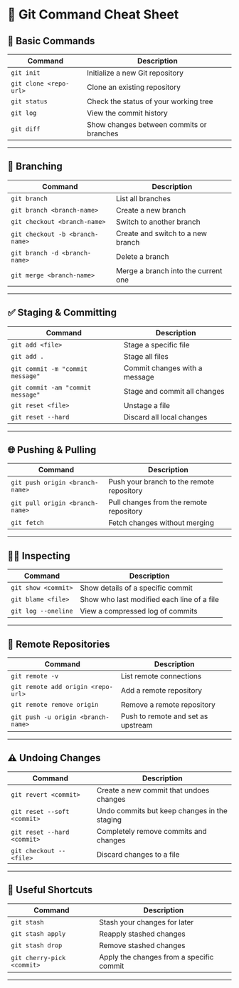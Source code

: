 # 📝 Git Command Cheat Sheet

## 🌟 Basic Commands
| Command                          | Description                              |
|----------------------------------|-----------------------------------------|
| `git init`                       | Initialize a new Git repository          |
| `git clone <repo-url>`           | Clone an existing repository             |
| `git status`                     | Check the status of your working tree    |
| `git log`                        | View the commit history                  |
| `git diff`                       | Show changes between commits or branches |

---

## 🔄 Branching
| Command                                    | Description                              |
|--------------------------------------------|-----------------------------------------|
| `git branch`                               | List all branches                        |
| `git branch <branch-name>`                 | Create a new branch                      |
| `git checkout <branch-name>`               | Switch to another branch                 |
| `git checkout -b <branch-name>`            | Create and switch to a new branch        |
| `git branch -d <branch-name>`              | Delete a branch                          |
| `git merge <branch-name>`                  | Merge a branch into the current one      |

---

## ✅ Staging & Committing
| Command                          | Description                              |
|----------------------------------|-----------------------------------------|
| `git add <file>`                 | Stage a specific file                    |
| `git add .`                      | Stage all files                          |
| `git commit -m "commit message"` | Commit changes with a message            |
| `git commit -am "commit message"`| Stage and commit all changes             |
| `git reset <file>`               | Unstage a file                           |
| `git reset --hard`               | Discard all local changes                |

---

## 🌐 Pushing & Pulling
| Command                          | Description                              |
|----------------------------------|-----------------------------------------|
| `git push origin <branch-name>`  | Push your branch to the remote repository |
| `git pull origin <branch-name>`  | Pull changes from the remote repository   |
| `git fetch`                      | Fetch changes without merging            |

---

## 🕵️‍♂️ Inspecting
| Command                          | Description                              |
|----------------------------------|-----------------------------------------|
| `git show <commit>`              | Show details of a specific commit        |
| `git blame <file>`               | Show who last modified each line of a file |
| `git log --oneline`              | View a compressed log of commits         |

---

## 🚀 Remote Repositories
| Command                                        | Description                              |
|------------------------------------------------|-----------------------------------------|
| `git remote -v`                                | List remote connections                  |
| `git remote add origin <repo-url>`             | Add a remote repository                  |
| `git remote remove origin`                     | Remove a remote repository               |
| `git push -u origin <branch-name>`             | Push to remote and set as upstream       |

---

## ⚠️ Undoing Changes
| Command                                          | Description                              |
|--------------------------------------------------|-----------------------------------------|
| `git revert <commit>`                            | Create a new commit that undoes changes  |
| `git reset --soft <commit>`                      | Undo commits but keep changes in the staging |
| `git reset --hard <commit>`                      | Completely remove commits and changes    |
| `git checkout -- <file>`                         | Discard changes to a file                |

---

## 🌟 Useful Shortcuts
| Command                          | Description                              |
|----------------------------------|-----------------------------------------|
| `git stash`                      | Stash your changes for later             |
| `git stash apply`                | Reapply stashed changes                  |
| `git stash drop`                 | Remove stashed changes                   |
| `git cherry-pick <commit>`       | Apply the changes from a specific commit |

---